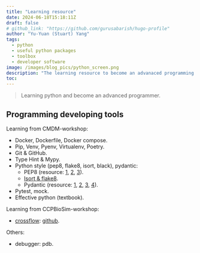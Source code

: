 ```yaml
---
title: "Learning resource"
date: 2024-06-18T15:18:11Z
draft: false
# github_link: "https://github.com/gurusabarish/hugo-profile"
author: "Yu-Yuan (Stuart) Yang"
tags:
  - python
  - useful python packages
  - toolbox
  - developer software
image: /images/blog_pics/python_screen.png
description: "The learning resource to become an advanaced programming writer."
toc: 
---
```


> Learning python and become an advanced programmer.

## Programming developing tools
Learning from CMDM-workshop:  
* Docker, Dockerfile, Docker compose.  
* Pip, Venv, Pyenv, Virtualenv, Poetry.  
* Git & GitHub.  
* Type Hint & Mypy.  
* Python style (pep8, flake8, isort, black), pydantic:  
  * PEP8 (resource: [1](https://cflin.com/wordpress/603/pep8-python%E7%B7%A8%E7%A2%BC%E8%A6%8F%E7%AF%84%E6%89%8B%E5%86%8A), [2](https://elpythonista.com/pep8), [3](https://realpython.com/python-pep8/)).  
  * [Isort & flake8](https://blog.kyomind.tw/isort/).  
  * Pydantic (resource: [1](https://myapollo.com.tw/blog/pydantic-validate-data/), [2](https://www.youtube.com/watch?v=Vj-iU-8_xLs), [3](https://levelup.gitconnected.com/how-to-validate-your-data-with-custom-validators-of-pydantic-models-743561a4ab53), [4](https://docs.pydantic.dev/latest/)).   
* Pytest, mock.  
* Effective python (textbook).  

Learning from CCPBioSim-workshop:
* [crossflow](https://pypi.org/project/crossflow/): [github](https://github.com/yuyuan871111/crossflow-workshop-archive).  

Others: 
* debugger: pdb.  